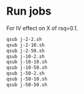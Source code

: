 

# Run jobs

For IV effect on X of rsq=0.1.

```bash
qsub j-2-2.sh
qsub j-2-10.sh
qsub j-2-50.sh
qsub j-10-2.sh
qsub j-10-10.sh
qsub j-10-50.sh
qsub j-50-2.sh
qsub j-50-10.sh
qsub j-50-50.sh
```
